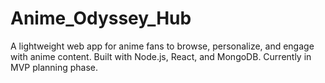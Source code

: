 # Anime_Odyssey_Hub
A lightweight web app for anime fans to browse, personalize, and engage with anime content. Built with Node.js, React, and MongoDB. Currently in MVP planning phase.
